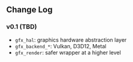 ## Change Log

### v0.1 (TBD)
  - `gfx_hal`: graphics hardware abstraction layer
  - `gfx_backend_*`: Vulkan, D3D12, Metal
  - `gfx_render`: safer wrapper at a higher level
